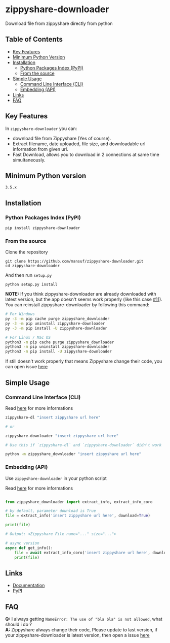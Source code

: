 # zippyshare-downloader

Download file from zippyshare directly from python

## Table of Contents

- [Key Features](#key-features)
- [Minimum Python Version](#minimum-python-version)
- [Installation](#installation)
    - [Python Packages Index (PyPI)](#python-packages-index-pypi)
    - [From the source](#from-the-source)
- [Simple Usage](#simple-usage)
    - [Command Line Interface (CLI)](#command-line-interface-cli)
    - [Embedding (API)](#embedding-api)
- [Links](#links)
- [FAQ](#faq)

## Key Features

In `zippyshare-downloader` you can:

- download file from Zippyshare (Yes of course).
- Extract filename, date uploaded, file size, and downloadable url information from given url.
- Fast Download, allows you to download in 2 connections at same time simultaneously.

## Minimum Python version

```
3.5.x
```

## Installation

### Python Packages Index (PyPI)

```bash
pip install zippyshare-downloader
```

### From the source

Clone the repository
```
git clone https://github.com/mansuf/zippyshare-downloader.git
cd zippyshare-downloader
```

And then run `setup.py`
```
python setup.py install
```

**NOTE:** If you think zippyshare-downloader are already downloaded with latest version, but the app doesn't seems work properly (like this case [#11](https://github.com/mansuf/zippyshare-downloader/issues/11)). 
You can reinstall zippyshare-downloader by following this command:

```bash
# For Windows
py -3 -m pip cache purge zippyshare_downloader
py -3 -m pip uninstall zippyshare-downloader
py -3 -m pip install -U zippyshare-downloader

# For Linux / Mac OS
python3 -m pip cache purge zippyshare_downloader
python3 -m pip uninstall zippyshare-downloader
python3 -m pip install -U zippyshare-downloader

```

If still doesn't work properly that means Zippyshare change their code, you can open issue [here](https://github.com/mansuf/zippyshare-downloader/issues)



## Simple Usage

### Command Line Interface (CLI)

Read [here](https://zippyshare-downloader.readthedocs.io/en/latest/cli.html) for more informations

```bash
zippyshare-dl "insert zippyshare url here"

# or

zippyshare-downloader "insert zippyshare url here"

# Use this if `zippyshare-dl` and `zippyshare-downloader` didn't work

python -m zippyshare_downloader "insert zippyshare url here"
```

### Embedding (API)
Use `zippyshare-downloader` in your python script

Read [here](https://zippyshare-downloader.readthedocs.io/en/latest/api.html) for more informations

```python

from zippyshare_downloader import extract_info, extract_info_coro

# by default, parameter download is True
file = extract_info('insert zippyshare url here', download=True)

print(file)

# Output: <Zippyshare File name="..." size="...">

# async version
async def get_info():
    file = await extract_info_coro('insert zippyshare url here', download=True)
    print(file)

```

## Links

- [Documentation](https://zippyshare-downloader.readthedocs.io/en/latest)
- [PyPI](https://pypi.org/project/zippyshare-downloader/)


## FAQ

**Q:** I always getting `NameError: The use of "bla bla" is not allowed`, what should i do ?<br>
**A:** Zippyshare always change their code, Please update to last version, if your zippyshare-downloader is latest version, then open a issue [here](https://github.com/mansuf/zippyshare-downloader/issues)

